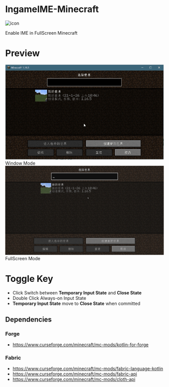 # IngameIME-Minecraft
![icon](https://github.com/Windmill-City/IngameIME-Minecraft/raw/master/IngameIME-Icon.png)

Enable IME in FullScreen Minecraft
# Preview
![icon](https://github.com/Windmill-City/IngameIME-Minecraft/raw/master/Docs/WindowInput.gif)
Window Mode
![icon](https://github.com/Windmill-City/IngameIME-Minecraft/raw/master/Docs/FullScreenInput.gif)
FullScreen Mode
# Toggle Key
- Click Switch between **Temporary Input State** and **Close State**
- Double Click Always-on Input State
- **Temporary Input State** move to **Close State** when committed
## Dependencies
### Forge
- https://www.curseforge.com/minecraft/mc-mods/kotlin-for-forge
### Fabric
- https://www.curseforge.com/minecraft/mc-mods/fabric-language-kotlin
- https://www.curseforge.com/minecraft/mc-mods/fabric-api
- https://www.curseforge.com/minecraft/mc-mods/cloth-api